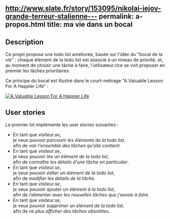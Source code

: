 http://www.slate.fr/story/153095/nikolai-iejov-grande-terreur-stalienne---
permalink: a-propos.html
title: ma vie dans un bocal
---
## Description

Ce projet propose une todo list améliorée, basée sur l'idée du "bocal de la vie" : chaque élément de la todo list est associé à un niveau de priorité, et, au moment de choisir une tâche à faire, l'utilisateur.rice se voit proposer en premier les tâches prioritaires.

Ce principe du bocal est illustré dans le court-métrage "A Valuable Lesson For A Happier Life" :

[![A Valuable Lesson For A Happier Life](https://img.youtube.com/vi/SqGRnlXplx0/0.jpg)](http://www.youtube.com/watch?v=SqGRnlXplx0)

## User stories

Le premier lot implémente les user stories suivantes :

* En tant que _visiteur.se_,  
  je veux pouvoir _parcourir les éléments de la todo list_,  
  afin de _voir l'ensemble des tâches qu'elle contient_.
* En tant que _visiteur.se_,  
  je veux pouvoir _lire un élément de la todo list_,  
  afin de _connaître les détails d'une tâche en particulier_.
* En tant que _visiteur.se_,  
  je veux pouvoir _éditer un élément de la todo list_,  
  afin de _modifier les détails de la tâche_.
* En tant que _visiteur.se_,  
  je veux pouvoir _ajouter un élément à la todo list_,  
  afin de _l'alimenter avec les nouvelles tâches que j'aurais à faire_.
* En tant que _visiteur.se_,  
  je veux pouvoir _supprimer un élément de la todo list_,  
  afin de _ne plus afficher des tâches obsolètes_.

